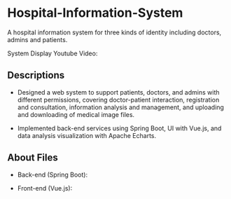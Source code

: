 # Hospital-Information-System

A hospital information system for three kinds of identity including doctors, admins and patients.

System Display Youtube Video: 

Descriptions
------------------------------
- Designed a web system to support patients, doctors, and admins with different permissions, covering doctor-patient interaction,
registration and consultation, information analysis and management, and uploading and downloading of medical image files.

- Implemented back-end services using Spring Boot, UI with Vue.js, and data analysis visualization with Apache Echarts.

About Files
------------------------------
- Back-end (Spring Boot): 

- Front-end (Vue.js): 

